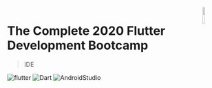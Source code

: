 <img src="https://cdn.svgporn.com/logos/flutter.svg" align="right" width="10%"/>

# The Complete 2020 Flutter Development Bootcamp

> IDE

![flutter](https://img.shields.io/badge/Flutter-1.9.1%2Bhotfix.6-blue)
![Dart](https://img.shields.io/badge/Dart-2.5.0-orange)
![AndroidStudio](https://img.shields.io/badge/AndroidStudio-3.5.3-green)
